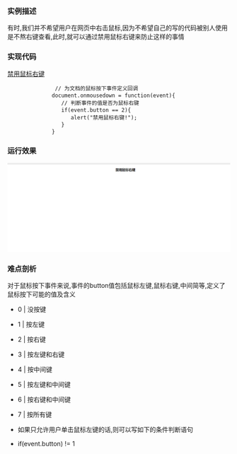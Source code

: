 ### 实例描述

有时,我们并不希望用户在网页中右击鼠标,因为不希望自己的写的代码被别人使用是不熬右键查看,此时,就可以通过禁用鼠标右键来防止这样的事情

### 实现代码

[禁用鼠标右键](禁用鼠标右键)



			       // 为文档的鼠标按下事件定义回调
			      document.onmousedown = function(event){
			      	 // 判断事件的值是否为鼠标右键
			      	 if(event.button == 2){
			      	 	alert("禁用鼠标右键!");
			      	 }
			      }
### 运行效果

![](img/禁用鼠标右键.gif)

### 难点剖析

对于鼠标按下事件来说,事件的button值包括鼠标左键,鼠标右键,中间简等,定义了鼠标按下可能的值及含义

* 0  |  没按键

* 1  | 按左键

* 2  | 按右键

* 3  | 按左键和右键

* 4  | 按中间键 

* 5  | 按左键和中间键

* 6  | 按右键和中间键

* 7  | 按所有键

* 如果只允许用户单击鼠标左键的话,则可以写如下的条件判断语句

* if(event.button) != 1

   